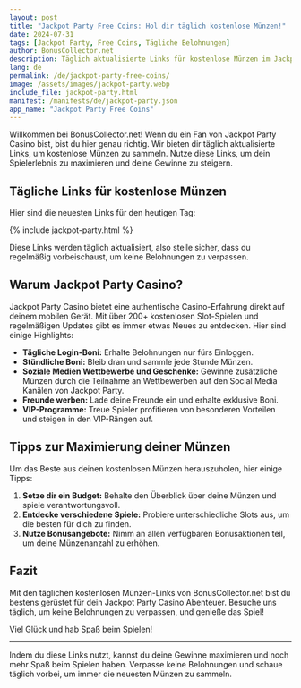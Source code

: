 ```yaml
---
layout: post
title: "Jackpot Party Free Coins: Hol dir täglich kostenlose Münzen!"
date: 2024-07-31
tags: [Jackpot Party, Free Coins, Tägliche Belohnungen]
author: BonusCollector.net
description: Täglich aktualisierte Links für kostenlose Münzen im Jackpot Party Casino. Erhalte deine Belohnungen und genieße das Spiel!
lang: de
permalink: /de/jackpot-party-free-coins/
image: /assets/images/jackpot-party.webp
include_file: jackpot-party.html
manifest: /manifests/de/jackpot-party.json
app_name: "Jackpot Party Free Coins"
---
```


Willkommen bei BonusCollector.net! Wenn du ein Fan von Jackpot Party Casino bist, bist du hier genau richtig. Wir bieten dir täglich aktualisierte Links, um kostenlose Münzen zu sammeln. Nutze diese Links, um dein Spielerlebnis zu maximieren und deine Gewinne zu steigern. 

## Tägliche Links für kostenlose Münzen

Hier sind die neuesten Links für den heutigen Tag:

{% include jackpot-party.html %}

Diese Links werden täglich aktualisiert, also stelle sicher, dass du regelmäßig vorbeischaust, um keine Belohnungen zu verpassen.

## Warum Jackpot Party Casino?

Jackpot Party Casino bietet eine authentische Casino-Erfahrung direkt auf deinem mobilen Gerät. Mit über 200+ kostenlosen Slot-Spielen und regelmäßigen Updates gibt es immer etwas Neues zu entdecken. Hier sind einige Highlights:

- **Tägliche Login-Boni:** Erhalte Belohnungen nur fürs Einloggen.
- **Stündliche Boni:** Bleib dran und sammle jede Stunde Münzen.
- **Soziale Medien Wettbewerbe und Geschenke:** Gewinne zusätzliche Münzen durch die Teilnahme an Wettbewerben auf den Social Media Kanälen von Jackpot Party.
- **Freunde werben:** Lade deine Freunde ein und erhalte exklusive Boni.
- **VIP-Programme:** Treue Spieler profitieren von besonderen Vorteilen und steigen in den VIP-Rängen auf.

## Tipps zur Maximierung deiner Münzen

Um das Beste aus deinen kostenlosen Münzen herauszuholen, hier einige Tipps:

1. **Setze dir ein Budget:** Behalte den Überblick über deine Münzen und spiele verantwortungsvoll.
2. **Entdecke verschiedene Spiele:** Probiere unterschiedliche Slots aus, um die besten für dich zu finden.
3. **Nutze Bonusangebote:** Nimm an allen verfügbaren Bonusaktionen teil, um deine Münzenanzahl zu erhöhen.

## Fazit

Mit den täglichen kostenlosen Münzen-Links von BonusCollector.net bist du bestens gerüstet für dein Jackpot Party Casino Abenteuer. Besuche uns täglich, um keine Belohnungen zu verpassen, und genieße das Spiel!

Viel Glück und hab Spaß beim Spielen!

---

Indem du diese Links nutzt, kannst du deine Gewinne maximieren und noch mehr Spaß beim Spielen haben. Verpasse keine Belohnungen und schaue täglich vorbei, um immer die neuesten Münzen zu sammeln.